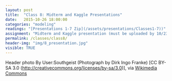 ```yaml
---
layout: post
title:  "Class 8: Midterm and Kaggle Presentations"
date:   2015-10-26 18:00:00
categories: "modeling"
readings: "[Presentations 1-7 Zip](/assets/presentations/Classes1-7))"
assignment: "Midterm and Kaggle presentation (must be uploaded by 10/23)"
permalink: /classes/class8/
header-img: "img/8_presentation.jpg"
visible: TRUE
---
```

Header photo By User:Southgeist (Photograph by Dirk Ingo Franke) [CC BY-SA 3.0 (http://creativecommons.org/licenses/by-sa/3.0)], via [Wikimedia Commons](https://upload.wikimedia.org/wikipedia/commons/7/78/Frank_Schulenburg_giving_a_presentation_at_Wikimania_2011.jpg)